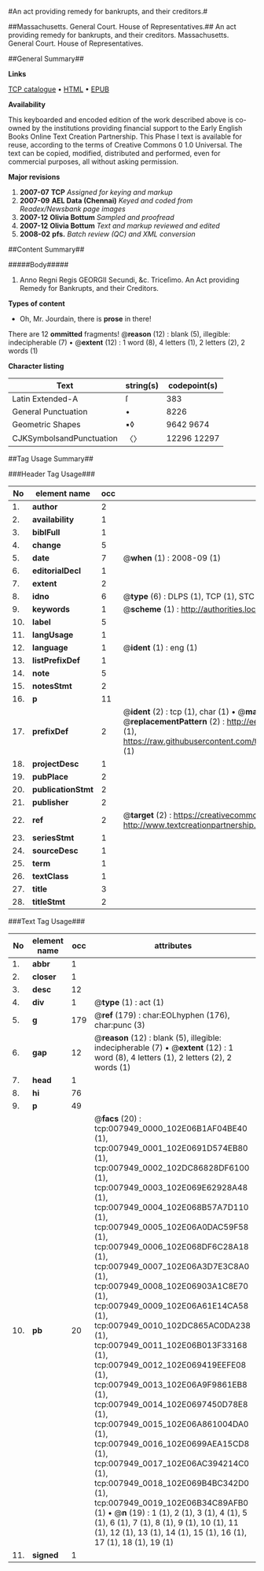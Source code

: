 #An act providing remedy for bankrupts, and their creditors.#

##Massachusetts. General Court. House of Representatives.##
An act providing remedy for bankrupts, and their creditors.
Massachusetts. General Court. House of Representatives.

##General Summary##

**Links**

[TCP catalogue](http://www.ota.ox.ac.uk/tcp/)  • 
[HTML](http://tei.it.ox.ac.uk/tcp/Texts-HTML/free/N06/N06271.html)  • 
[EPUB](http://tei.it.ox.ac.uk/tcp/Texts-EPUB/free/N06/N06271.epub)

**Availability**

This keyboarded and encoded edition of the
	       work described above is co-owned by the institutions
	       providing financial support to the Early English Books
	       Online Text Creation Partnership. This Phase I text is
	       available for reuse, according to the terms of Creative
	       Commons 0 1.0 Universal. The text can be copied,
	       modified, distributed and performed, even for
	       commercial purposes, all without asking permission.

**Major revisions**

1. __2007-07__ __TCP__ *Assigned for keying and markup*
1. __2007-09__ __AEL Data (Chennai)__ *Keyed and coded from Readex/Newsbank page images*
1. __2007-12__ __Olivia Bottum__ *Sampled and proofread*
1. __2007-12__ __Olivia Bottum__ *Text and markup reviewed and edited*
1. __2008-02__ __pfs.__ *Batch review (QC) and XML conversion*

##Content Summary##

#####Body#####

1. Anno Regni Regis GEORGII Secundi, &c. Triceſimo. An Act providing Remedy for Bankrupts, and their Creditors.

**Types of content**

  * Oh, Mr. Jourdain, there is **prose** in there!

There are 12 **ommitted** fragments! 
 @__reason__ (12) : blank (5), illegible: indecipherable (7)  •  @__extent__ (12) : 1 word (8), 4 letters (1), 2 letters (2), 2 words (1)

**Character listing**


|Text|string(s)|codepoint(s)|
|---|---|---|
|Latin Extended-A|ſ|383|
|General Punctuation|•|8226|
|Geometric Shapes|▪◊|9642 9674|
|CJKSymbolsandPunctuation|〈〉|12296 12297|

##Tag Usage Summary##

###Header Tag Usage###

|No|element name|occ|attributes|
|---|---|---|---|
|1.|__author__|2||
|2.|__availability__|1||
|3.|__biblFull__|1||
|4.|__change__|5||
|5.|__date__|7| @__when__ (1) : 2008-09 (1)|
|6.|__editorialDecl__|1||
|7.|__extent__|2||
|8.|__idno__|6| @__type__ (6) : DLPS (1), TCP (1), STC (1), NOTIS (1), IMAGE-SET (1), EVANS-CITATION (1)|
|9.|__keywords__|1| @__scheme__ (1) : http://authorities.loc.gov/ (1)|
|10.|__label__|5||
|11.|__langUsage__|1||
|12.|__language__|1| @__ident__ (1) : eng (1)|
|13.|__listPrefixDef__|1||
|14.|__note__|5||
|15.|__notesStmt__|2||
|16.|__p__|11||
|17.|__prefixDef__|2| @__ident__ (2) : tcp (1), char (1)  •  @__matchPattern__ (2) : ([0-9\-]+):([0-9IVX]+) (1), (.+) (1)  •  @__replacementPattern__ (2) : http://eebo.chadwyck.com/downloadtiff?vid=$1&page=$2 (1), https://raw.githubusercontent.com/textcreationpartnership/Texts/master/tcpchars.xml#$1 (1)|
|18.|__projectDesc__|1||
|19.|__pubPlace__|2||
|20.|__publicationStmt__|2||
|21.|__publisher__|2||
|22.|__ref__|2| @__target__ (2) : https://creativecommons.org/publicdomain/zero/1.0/ (1), http://www.textcreationpartnership.org/docs/. (1)|
|23.|__seriesStmt__|1||
|24.|__sourceDesc__|1||
|25.|__term__|1||
|26.|__textClass__|1||
|27.|__title__|3||
|28.|__titleStmt__|2||


###Text Tag Usage###

|No|element name|occ|attributes|
|---|---|---|---|
|1.|__abbr__|1||
|2.|__closer__|1||
|3.|__desc__|12||
|4.|__div__|1| @__type__ (1) : act (1)|
|5.|__g__|179| @__ref__ (179) : char:EOLhyphen (176), char:punc (3)|
|6.|__gap__|12| @__reason__ (12) : blank (5), illegible: indecipherable (7)  •  @__extent__ (12) : 1 word (8), 4 letters (1), 2 letters (2), 2 words (1)|
|7.|__head__|1||
|8.|__hi__|76||
|9.|__p__|49||
|10.|__pb__|20| @__facs__ (20) : tcp:007949_0000_102E06B1AF04BE40 (1), tcp:007949_0001_102E0691D574EB80 (1), tcp:007949_0002_102DC86828DF6100 (1), tcp:007949_0003_102E069E62928A48 (1), tcp:007949_0004_102E068B57A7D110 (1), tcp:007949_0005_102E06A0DAC59F58 (1), tcp:007949_0006_102E068DF6C28A18 (1), tcp:007949_0007_102E06A3D7E3C8A0 (1), tcp:007949_0008_102E06903A1C8E70 (1), tcp:007949_0009_102E06A61E14CA58 (1), tcp:007949_0010_102DC865AC0DA238 (1), tcp:007949_0011_102E06B013F33168 (1), tcp:007949_0012_102E069419EEFE08 (1), tcp:007949_0013_102E06A9F9861EB8 (1), tcp:007949_0014_102E0697450D78E8 (1), tcp:007949_0015_102E06A861004DA0 (1), tcp:007949_0016_102E0699AEA15CD8 (1), tcp:007949_0017_102E06AC394214C0 (1), tcp:007949_0018_102E069B4BC342D0 (1), tcp:007949_0019_102E06B34C89AFB0 (1)  •  @__n__ (19) : 1 (1), 2 (1), 3 (1), 4 (1), 5 (1), 6 (1), 7 (1), 8 (1), 9 (1), 10 (1), 11 (1), 12 (1), 13 (1), 14 (1), 15 (1), 16 (1), 17 (1), 18 (1), 19 (1)|
|11.|__signed__|1||
